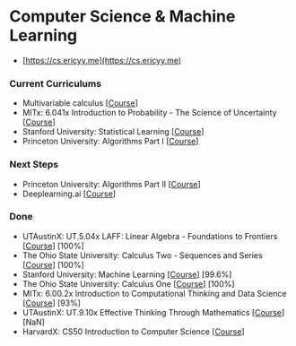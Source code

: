 # Computer Science & Machine Learning

* [https://cs.ericyy.me](https://cs.ericyy.me)

### Current Curriculums

* Multivariable calculus [[Course](https://www.khanacademy.org/math/multivariable-calculus)]
* MITx: 6.041x Introduction to Probability - The Science of Uncertainty [[Course](https://courses.edx.org/courses/course-v1:MITx+6.041x_4+1T2017/course/)]
* Stanford University: Statistical Learning [[Course](https://lagunita.stanford.edu/courses/HumanitiesSciences/StatLearning/Winter2016/info)]
* Princeton University: Algorithms Part I [[Course](https://www.coursera.org/learn/algorithms-part1/home/welcome)]

### Next Steps
 
* Princeton University: Algorithms Part II [[Course](https://www.coursera.org/learn/algorithms-part1/home/welcome)]
* Deeplearning.ai [[Course](https://www.coursera.org/specializations/deep-learning)]

### Done

* UTAustinX: UT.5.04x LAFF: Linear Algebra - Foundations to Frontiers [[Course](https://courses.edx.org/courses/course-v1:UTAustinX+UT.5.05x+2T2017/course/)] [100%]
* The Ohio State University: Calculus Two - Sequences and Series [[Course](https://www.coursera.org/learn/advanced-calculus)] [100%]
* Stanford University: Machine Learning [[Course](https://www.coursera.org/learn/machine-learning/home/welcome)] [99.6%]
* The Ohio State University: Calculus One [[Course](https://www.coursera.org/learn/calculus1/home/welcome)] [100%]
* MITx: 6.00.2x Introduction to Computational Thinking and Data Science [[Course](https://courses.edx.org/courses/course-v1:MITx+6.00.2x_7+1T2017/info)] [93%]
* UTAustinX: UT.9.10x Effective Thinking Through Mathematics [[Course](https://courses.edx.org/courses/course-v1:UTAustinX+UT.9.10x+3T2016/course/)] [NaN]
* HarvardX: CS50 Introduction to Computer Science [[Course](https://courses.edx.org/courses/course-v1:HarvardX+CS50+X/info)]


